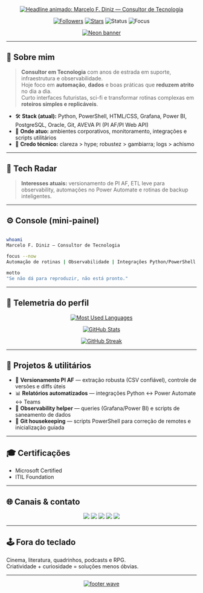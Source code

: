 <!-- ===================== HEADER ===================== -->
<p align="center">
  <a href="https://readme-typing-svg.demolab.com">
    <img src="https://readme-typing-svg.demolab.com/?font=Orbitron&amp;size=32&amp;duration=3500&amp;pause=600&amp;center=true&amp;vCenter=true&amp;width=900&amp;lines=Marcelo+F.+Diniz;Consultor+de+Tecnologia+%7C+Automa%C3%A7%C3%A3o+%7C+Dados;Construindo+solu%C3%A7%C3%B5es+que+n%C3%A3o+quebram+na+vida+real" alt="Headline animado: Marcelo F. Diniz — Consultor de Tecnologia" />
  </a>
</p>

<p align="center">
  <a href="https://github.com/MarceloFDiniz?tab=followers"><img alt="Followers" src="https://img.shields.io/github/followers/MarceloFDiniz?style=for-the-badge&label=Seguidores&logo=github"></a>
  <a href="https://github.com/MarceloFDiniz"><img alt="Stars" src="https://img.shields.io/github/stars/MarceloFDiniz?affiliations=OWNER&style=for-the-badge&label=Stars&logo=apachespark"></a>
  <img alt="Status" src="https://img.shields.io/badge/STATUS-ONLINE-00ffaa?style=for-the-badge&logo=protocols-dot-io&logoColor=000">
  <img alt="Focus" src="https://img.shields.io/badge/FOCUS-AUTOMA%C3%87%C3%83O%20%2F%20OBSERVABILITY-7f5af0?style=for-the-badge&logo=logstash">
</p>

<!-- Neon banner -->
<p align="center">
  <a href="https://capsule-render.vercel.app">
    <img src="https://capsule-render.vercel.app/api?type=waving&color=0:00FFA6,100:7F5AF0&height=180&section=header&text=Bem-vindo%20ao%20meu%20hub&fontColor=fff&fontAlignY=35&fontSize=36&animation=fadeIn&desc=Infra%2C%20Automação%2C%20Dados%20e%20um%20pouco%20de%20Sci-Fi&descAlignY=60&descAlign=50" alt="Neon banner" />
  </a>
</p>

---

## 🧠 Sobre mim

> **Consultor em Tecnologia** com anos de estrada em suporte, infraestrutura e observabilidade.\
> Hoje foco em **automação**, **dados** e boas práticas que **reduzem atrito** no dia a dia.\
> Curto interfaces futuristas, sci-fi e transformar rotinas complexas em **roteiros simples e replicáveis**.

- 🛠️ **Stack (atual):** Python, PowerShell, HTML/CSS, Grafana, Power BI, PostgreSQL, Oracle, Git, AVEVA PI (PI AF/PI Web API)
- 📍 **Onde atuo:** ambientes corporativos, monitoramento, integrações e scripts utilitários
- 💬 **Credo técnico:** clareza > hype; robustez > gambiarra; logs > achismo

---

## 🧪 Tech Radar

> **Interesses atuais:** versionamento de PI AF, ETL leve para observability, automações no Power Automate e rotinas de backup inteligentes.

---

## ⚙️ Console (mini-painel)

```bash

whoami
Marcelo F. Diniz — Consultor de Tecnologia

focus --now
Automação de rotinas | Observabilidade | Integrações Python/PowerShell

motto
"Se não dá para reproduzir, não está pronto."

```

---

## 🔭 Telemetria do perfil

<p align="center">
  <!-- Most Used Languages -->
  <a href="https://github.com/CaioLr/github-used-languages" target="_blank">
    <img alt="Most Used Languages" src="https://github-used-languages.vercel.app/MarceloFDiniz" />
  </a>
</p>

<p align="center">
  <!-- GitHub Stats -->
  <a href="https://github.com/anuraghazra/github-readme-stats">
    <img src="https://github-readme-stats.vercel.app/api?username=MarceloFDiniz&show_icons=true&hide=issues&rank_icon=github" alt="GitHub Stats" />
  </a>
</p>

<p align="center">
  <!-- Streak -->
  <a href="https://github.com/DenverCoder1/github-readme-streak-stats">
    <img src="https://streak-stats.demolab.com?user=MarceloFDiniz" alt="GitHub Streak" />
  </a>
</p>

---

## 🧩 Projetos & utilitários

- 🔄 **Versionamento PI AF** — extração robusta (CSV confiável), controle de versões e diffs úteis
- 📊 **Relatórios automatizados** — integrações Python ↔ Power Automate ↔ Teams
- 🧭 **Observability helper** — queries (Grafana/Power BI) e scripts de saneamento de dados
- 🧹 **Git housekeeping** — scripts PowerShell para correção de remotes e inicialização guiada

---

## 🎓 Certificações

- Microsoft Certified
- ITIL Foundation

---

## 🌐 Canais & contato

<p align="center">
  <a href="https://www.linkedin.com/in/marcelofdiniz"><img src="https://img.shields.io/badge/LinkedIn-%40marcelofdiniz-0A66C2?style=for-the-badge&logo=linkedin&logoColor=fff" /></a>
  <a href="https://twitter.com/marcelofdiniz"><img src="https://img.shields.io/badge/Twitter%2FX-%40marcelofdiniz-111?style=for-the-badge&logo=x&logoColor=fff" /></a>
  <a href="https://instagram.com/marcelofdiniz"><img src="https://img.shields.io/badge/Instagram-%40marcelofdiniz-E1306C?style=for-the-badge&logo=instagram&logoColor=fff" /></a>
  <a href="https://facebook.com/marcelofdiniz"><img src="https://img.shields.io/badge/Facebook-%40marcelofdiniz-0866ff?style=for-the-badge&logo=facebook&logoColor=fff" /></a>
  <a href="https://github.com/MarceloFDiniz"><img src="https://img.shields.io/badge/GitHub-%40MarceloFDiniz-000?style=for-the-badge&logo=github&logoColor=fff" /></a>
</p>

---

## 🕹️ Fora do teclado

Cinema, literatura, quadrinhos, podcasts e RPG.\
Criatividade + curiosidade = soluções menos óbvias.

---

<p align="center">
  <a href="https://capsule-render.vercel.app">
    <img src="https://capsule-render.vercel.app/api?type=waving&color=0:7F5AF0,100:00FFA6&height=120&section=footer" alt="footer wave" />
  </a>
</p>
